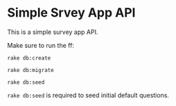 # Simple Srvey App API

This is a simple survey app API.

Make sure to run the ff:

```
rake db:create
```
```
rake db:migrate
```
```
rake db:seed
```

`rake db:seed` is required to seed initial default questions.
